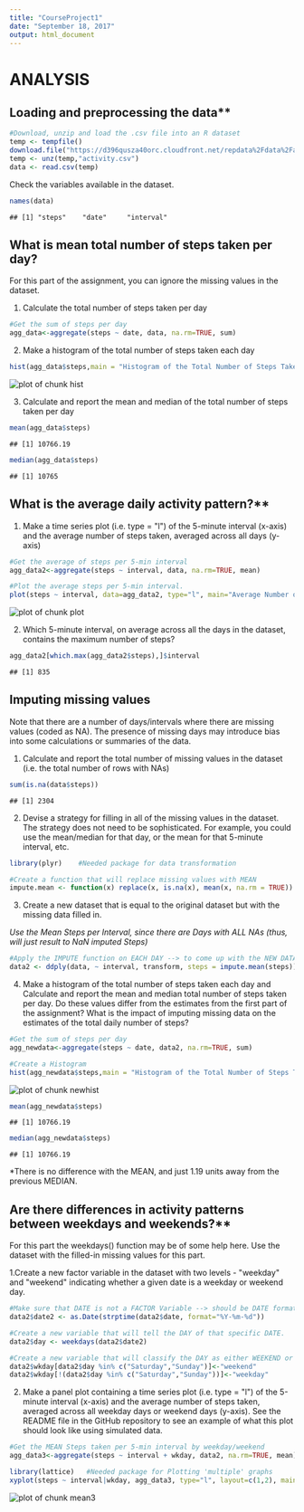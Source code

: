 ```yaml
---
title: "CourseProject1"
date: "September 18, 2017"
output: html_document
---
```





# ANALYSIS

## Loading and preprocessing the data**

```r
#Download, unzip and load the .csv file into an R dataset
temp <- tempfile()
download.file("https://d396qusza40orc.cloudfront.net/repdata%2Fdata%2Factivity.zip",temp)
temp <- unz(temp,"activity.csv")
data <- read.csv(temp)
```

Check the variables available in the dataset.

```r
names(data)
```

```
## [1] "steps"    "date"     "interval"
```

## What is mean total number of steps taken per day?

For this part of the assignment, you can ignore the missing values in the dataset.

1. Calculate the total number of steps taken per day

```r
#Get the sum of steps per day
agg_data<-aggregate(steps ~ date, data, na.rm=TRUE, sum)
```

2. Make a histogram of the total number of steps taken each day

```r
hist(agg_data$steps,main = "Histogram of the Total Number of Steps Taken each Day", col="lightblue")
```

![plot of chunk hist](figure/hist-1.png)

3. Calculate and report the mean and median of the total number of steps taken per day

```r
mean(agg_data$steps)
```

```
## [1] 10766.19
```

```r
median(agg_data$steps)
```

```
## [1] 10765
```

## What is the average daily activity pattern?**

1. Make a time series plot (i.e. type = "l") of the 5-minute interval (x-axis) and the average number of steps taken, averaged across all days (y-axis)

```r
#Get the average of steps per 5-min interval
agg_data2<-aggregate(steps ~ interval, data, na.rm=TRUE, mean)
```


```r
#Plot the average steps per 5-min interval.
plot(steps ~ interval, data=agg_data2, type="l", main="Average Number of Steps Taken per 5-minute Interval")
```

![plot of chunk plot](figure/plot-1.png)

2. Which 5-minute interval, on average across all the days in the dataset, contains the maximum number of steps?

```r
agg_data2[which.max(agg_data2$steps),]$interval
```

```
## [1] 835
```

## Imputing missing values

Note that there are a number of days/intervals where there are missing values (coded as NA). The presence of missing days may introduce bias into some calculations or summaries of the data.

1. Calculate and report the total number of missing values in the dataset (i.e. the total number of rows with NAs)

```r
sum(is.na(data$steps))
```

```
## [1] 2304
```

2. Devise a strategy for filling in all of the missing values in the dataset. The strategy does not need to be sophisticated. For example, you could use the mean/median for that day, or the mean for that 5-minute interval, etc.

```r
library(plyr)    #Needed package for data transformation

#Create a function that will replace missing values with MEAN
impute.mean <- function(x) replace(x, is.na(x), mean(x, na.rm = TRUE))
```

3. Create a new dataset that is equal to the original dataset but with the missing data filled in.

*Use the Mean Steps per Interval, since there are Days with ALL NAs (thus, will just result to NaN imputed Steps)*

```r
#Apply the IMPUTE function on EACH DAY --> to come up with the NEW DATA
data2 <- ddply(data, ~ interval, transform, steps = impute.mean(steps))
```

4. Make a histogram of the total number of steps taken each day and Calculate and report the mean and median total number of steps taken per day. Do these values differ from the estimates from the first part of the assignment? What is the impact of imputing missing data on the estimates of the total daily number of steps?

```r
#Get the sum of steps per day
agg_newdata<-aggregate(steps ~ date, data2, na.rm=TRUE, sum)

#Create a Histogram
hist(agg_newdata$steps,main = "Histogram of the Total Number of Steps Taken each Day", col="lightgreen")
```

![plot of chunk newhist](figure/newhist-1.png)

```r
mean(agg_newdata$steps)
```

```
## [1] 10766.19
```

```r
median(agg_newdata$steps)
```

```
## [1] 10766.19
```
*There is no difference with the MEAN, and just 1.19 units away from the previous MEDIAN.

## Are there differences in activity patterns between weekdays and weekends?**

For this part the weekdays() function may be of some help here. Use the dataset with the filled-in missing values for this part.

1.Create a new factor variable in the dataset with two levels - "weekday" and "weekend" indicating whether a given date is a weekday or weekend day.

```r
#Make sure that DATE is not a FACTOR Variable --> should be DATE format
data2$date2 <- as.Date(strptime(data2$date, format="%Y-%m-%d"))

#Create a new variable that will tell the DAY of that specific DATE.
data2$day <- weekdays(data2$date2)

#Create a new variable that will classify the DAY as either WEEKEND or WEEKDAY
data2$wkday[data2$day %in% c("Saturday","Sunday")]<-"weekend"
data2$wkday[!(data2$day %in% c("Saturday","Sunday"))]<-"weekday"
```

2. Make a panel plot containing a time series plot (i.e. type = "l") of the 5-minute interval (x-axis) and the average number of steps taken, averaged across all weekday days or weekend days (y-axis). See the README file in the GitHub repository to see an example of what this plot should look like using simulated data.

```r
#Get the MEAN Steps taken per 5-min interval by weekday/weekend
agg_data3<-aggregate(steps ~ interval + wkday, data2, na.rm=TRUE, mean)

library(lattice)   #Needed package for Plotting 'multiple' graphs
xyplot(steps ~ interval|wkday, agg_data3, type="l", layout=c(1,2), main="Average Steps Taken on a Weekday vs Weekend")
```

![plot of chunk mean3](figure/mean3-1.png)




